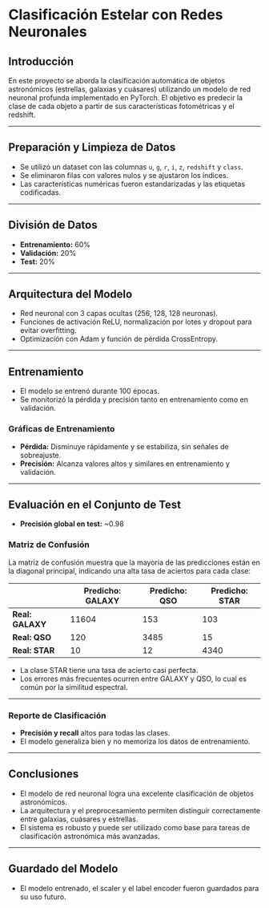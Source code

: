 # Clasificación Estelar con Redes Neuronales

## Introducción

En este proyecto se aborda la clasificación automática de objetos astronómicos (estrellas, galaxias y cuásares) utilizando un modelo de red neuronal profunda implementado en PyTorch. El objetivo es predecir la clase de cada objeto a partir de sus características fotométricas y el redshift.

---

## Preparación y Limpieza de Datos

- Se utilizó un dataset con las columnas `u`, `g`, `r`, `i`, `z`, `redshift` y `class`.
- Se eliminaron filas con valores nulos y se ajustaron los índices.
- Las características numéricas fueron estandarizadas y las etiquetas codificadas.

---

## División de Datos

- **Entrenamiento:** 60%
- **Validación:** 20%
- **Test:** 20%

---

## Arquitectura del Modelo

- Red neuronal con 3 capas ocultas (256, 128, 128 neuronas).
- Funciones de activación ReLU, normalización por lotes y dropout para evitar overfitting.
- Optimización con Adam y función de pérdida CrossEntropy.

---

## Entrenamiento

- El modelo se entrenó durante 100 épocas.
- Se monitorizó la pérdida y precisión tanto en entrenamiento como en validación.

### Gráficas de Entrenamiento

- **Pérdida:** Disminuye rápidamente y se estabiliza, sin señales de sobreajuste.
- **Precisión:** Alcanza valores altos y similares en entrenamiento y validación.

---

## Evaluación en el Conjunto de Test

- **Precisión global en test:** ~0.98

### Matriz de Confusión

La matriz de confusión muestra que la mayoría de las predicciones están en la diagonal principal, indicando una alta tasa de aciertos para cada clase:

|           | Predicho: GALAXY | Predicho: QSO | Predicho: STAR |
|-----------|------------------|---------------|----------------|
| **Real: GALAXY** | 11604            |  153          |  103           |
| **Real: QSO**    |  120             | 3485          |   15           |
| **Real: STAR**   |   10             |   12          | 4340           |

- La clase STAR tiene una tasa de acierto casi perfecta.
- Los errores más frecuentes ocurren entre GALAXY y QSO, lo cual es común por la similitud espectral.

---

### Reporte de Clasificación

- **Precisión y recall** altos para todas las clases.
- El modelo generaliza bien y no memoriza los datos de entrenamiento.

---

## Conclusiones

- El modelo de red neuronal logra una excelente clasificación de objetos astronómicos.
- La arquitectura y el preprocesamiento permiten distinguir correctamente entre galaxias, cuásares y estrellas.
- El sistema es robusto y puede ser utilizado como base para tareas de clasificación astronómica más avanzadas.

---

## Guardado del Modelo

- El modelo entrenado, el scaler y el label encoder fueron guardados para su uso futuro.
